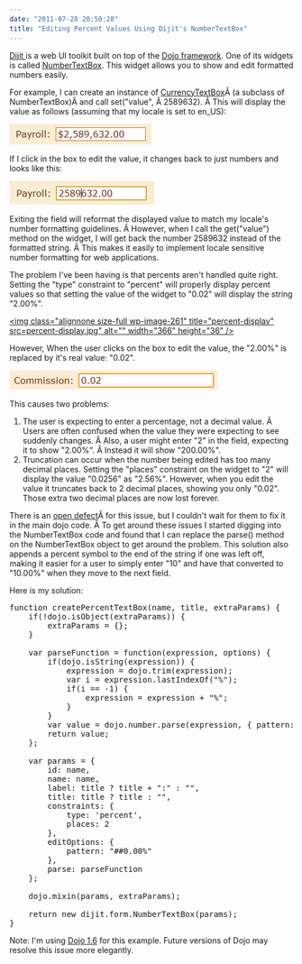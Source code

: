 ```yaml
---
date: "2011-07-28 20:50:28"
title: "Editing Percent Values Using Dijit's NumberTextBox"
---
```

<a href="http://dojotoolkit.org/widgets" target="_blank">Dijit </a>is a web UI toolkit built on top of the <a href="http://dojotoolkit.org/" target="_blank">Dojo framework</a>. One of its widgets is called <a href="http://dojotoolkit.org/reference-guide/dijit/form/NumberTextBox.html" target="_blank">NumberTextBox</a>. This widget allows you to show and edit formatted numbers easily.

For example, I can create an instance of <a href="http://dojotoolkit.org/reference-guide/dijit/form/CurrencyTextBox.html" target="_blank">CurrencyTextBox</a>Â (a subclass of NumberTextBox)Â and call set("value", Â 2589632). Â This will display the value as follows (assuming that my locale is set to en_US):

<a href="payroll-display.jpg"><img class="alignnone size-full wp-image-258" title="payroll-display" src="payroll-display.jpg" alt="" width="252" height="36" /></a>

If I click in the box to edit the value, it changes back to just numbers and looks like this:

<a href="payroll-edit.jpg"><img class="alignnone size-full wp-image-260" title="payroll-edit" src="payroll-edit.jpg" alt="" width="257" height="42" /></a>

Exiting the field will reformat the displayed value to match my locale's number formatting guidelines. Â However, when I call the get("value") method on the widget, I will get back the number 2589632 instead of the formatted string. Â This makes it easily to implement locale sensitive number formatting for web applications.

The problem I've been having is that percents aren't handled quite right. Setting the "type" constraint to "percent" will properly display percent values so that setting the value of the widget to "0.02" will display the string "2.00%".

<a href="percent-display.jpg"><img class="alignnone size-full wp-image-261" title="percent-display" src=percent-display.jpg" alt="" width="366" height="36" /></a>

However, When the user clicks on the box to edit the value, the "2.00%" is replaced by it's real value: "0.02".

<a href="percent-edit.jpg"><img class="alignnone size-full wp-image-259" title="percent-edit" src="percent-edit.jpg" alt="" width="369" height="34" /></a>

This causes two problems:
<ol>
	<li>The user is expecting to enter a percentage, not a decimal value. Â Users are often confused when the value they were expecting to see suddenly changes. Â Also, a user might enter "2" in the field, expecting it to show "2.00%". Â Instead it will show "200.00%".</li>
	<li>Truncation can occur when the number being edited has too many decimal places. Setting the "places" constraint on the widget to "2" will display the value "0.0256" as "2.56%". However, when you edit the value it truncates back to 2 decimal places, showing you only "0.02". Those extra two decimal places are now lost forever.</li>
</ol>
There is an <a href="http://bugs.dojotoolkit.org/ticket/10582" target="_blank">open defect</a>Â for this issue, but I couldn't wait for them to fix it in the main dojo code. Â To get around these issues I started digging into the NumberTextBox code and found that I can replace the parse() method on the NumberTextBox object to get around the problem. This solution also appends a percent symbol to the end of the string if one was left off, making it easier for a user to simply enter "10" and have that converted to "10.00%" when they move to the next field.

Here is my solution:
<pre>function createPercentTextBox(name, title, extraParams) {
    if(!dojo.isObject(extraParams)) {
        extraParams = {};
    }

    var parseFunction = function(expression, options) {
        if(dojo.isString(expression)) {
            expression = dojo.trim(expression);
            var i = expression.lastIndexOf("%");
            if(i == -1) {
                expression = expression + "%";
            }
        }
        var value = dojo.number.parse(expression, { pattern: '0%' });
        return value;
    };

    var params = {
        id: name,
        name: name,
        label: title ? title + ":" : "",
        title: title ? title : "",
        constraints: {
            type: 'percent',
            places: 2
        },
        editOptions: {
            pattern: "##0.00%"
        },
        parse: parseFunction
    };

    dojo.mixin(params, extraParams);

    return new dijit.form.NumberTextBox(params);
}</pre>
Note: I'm using <a title="Dojo 1.6 API Documentation" href="http://dojotoolkit.org/api/1.6/" target="_blank">Dojo 1.6</a> for this example. Future versions of Dojo may resolve this issue more elegantly.
